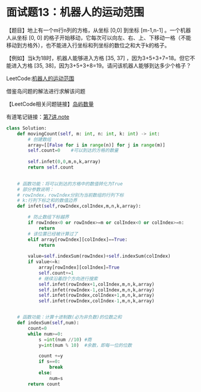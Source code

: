 # 面试题13：机器人的运动范围



【题目】地上有一个m行n列的方格，从坐标 [0,0] 到坐标 [m-1,n-1] 。一个机器人从坐标 [0, 0] 的格子开始移动，它每次可以向左、右、上、下移动一格（不能移动到方格外），也不能进入行坐标和列坐标的数位之和大于k的格子。

【例如】当k为18时，机器人能够进入方格 [35, 37] ，因为3+5+3+7=18。但它不能进入方格 [35, 38]，因为3+5+3+8=19。请问该机器人能够到达多少个格子？



LeetCode:[机器人的运动范围](https://leetcode-cn.com/problems/ji-qi-ren-de-yun-dong-fan-wei-lcof/)



借鉴岛问题的解法进行求解该问题

【LeetCode相关问题链接】[岛屿数量](https://leetcode-cn.com/problems/number-of-islands/)

有道笔记链接：[第7讲.note](http://note.youdao.com/noteshare?id=1ab8a0c3be6a757f2dd1005184110412&sub=317924FCBB884FFD909849052C1A689E)


```python
class Solution: 
    def movingCount(self, m: int, n: int, k: int) -> int:
        # 创建数组
        array=[[False for i in range(n)] for j in range(m)]
        self.count=0    #可以到达的方格的数量
        
        self.infet(0,0,m,n,k,array)
        return self.count
    

    # 函数功能：将可以到达的方格中的数值转化为True
    # 部分参数说明：
    # rowIndex，rowIndex分别为当前数组的行列下标
    # k:行列下标之和的数值边界
    def infet(self,rowIndex,colIndex,m,n,k,array):

        # 防止数组下标越界
        if rowIndex<0 or rowIndex>=m or colIndex<0 or colIndex>=n:
            return 
        # 该位置已经被计算过了
        elif array[rowIndex][colIndex]==True:
            return
        
        value=self.indexSum(rowIndex)+self.indexSum(colIndex)
        if value<=k:
            array[rowIndex][colIndex]=True
            self.count+=1
            # 继续沿着四个方向进行搜索
            self.infet(rowIndex+1,colIndex,m,n,k,array)
            self.infet(rowIndex-1,colIndex,m,n,k,array)
            self.infet(rowIndex,colIndex+1,m,n,k,array)
            self.infet(rowIndex,colIndex-1,m,n,k,array)


    # 函数功能：计算十进制数(必为非负数)的位数之和
    def indexSum(self,num):
        count=0
        while num>=0:
            s =int(num //10) #商
            y=int(num % 10)  #余数，即每一位的位数

            count +=y
            if s==0:
                break
            else:
                num=s
        return count
```





